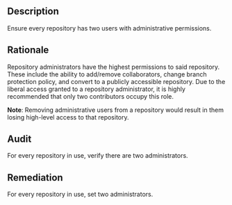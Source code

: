## Description

Ensure every repository has two users with administrative permissions.

## Rationale

Repository administrators have the highest permissions to said repository. These include the ability to add/remove collaborators, change branch protection policy, and convert to a publicly accessible repository. Due to the liberal access granted to a repository administrator, it is highly recommended that only two contributors occupy this role.

**Note**: Removing administrative users from a repository would result in them losing high-level access to that repository.

## Audit

For every repository in use, verify there are two administrators.

## Remediation

For every repository in use, set two administrators.
